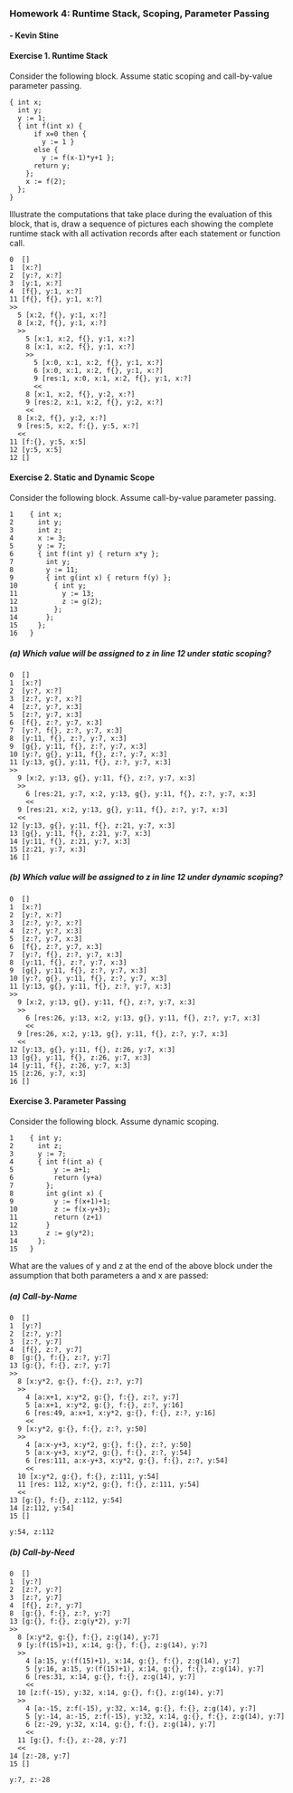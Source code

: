 ### Homework 4: Runtime Stack, Scoping, Parameter Passing
#### - Kevin Stine
#### Exercise 1. Runtime Stack
Consider the following block. Assume static scoping and call-by-value parameter
passing.
```
{ int x;
  int y;
  y := 1;
  { int f(int x) {
      if x=0 then {
        y := 1 }
      else {
        y := f(x-1)*y+1 };
      return y;
    };
    x := f(2);
  };  
}
```
Illustrate the computations that take place during the evaluation of this block,
that is, draw a sequence of pictures each showing the complete runtime stack
with all activation records after each statement or function call.
```
0  []
1  [x:?]
2  [y:?, x:?]
3  [y:1, x:?]
4  [f{}, y:1, x:?]
11 [f{}, f{}, y:1, x:?]
>>
  5 [x:2, f{}, y:1, x:?]  
  8 [x:2, f{}, y:1, x:?]
  >>
    5 [x:1, x:2, f{}, y:1, x:?]
    8 [x:1, x:2, f{}, y:1, x:?]
    >>
      5 [x:0, x:1, x:2, f{}, y:1, x:?]
      6 [x:0, x:1, x:2, f{}, y:1, x:?]
      9 [res:1, x:0, x:1, x:2, f{}, y:1, x:?]
      <<
    8 [x:1, x:2, f{}, y:2, x:?]
    9 [res:2, x:1, x:2, f{}, y:2, x:?]
    <<
  8 [x:2, f{}, y:2, x:?]
  9 [res:5, x:2, f:{}, y:5, x:?]
  <<
11 [f:{}, y:5, x:5]
12 [y:5, x:5]
12 []  
```

#### Exercise 2. Static and Dynamic Scope
Consider the following block. Assume call-by-value parameter passing.
```
1    { int x;
2      int y;
3      int z;
4      x := 3;
5      y := 7;
6      { int f(int y) { return x*y };
7        int y;
8        y := 11;
9        { int g(int x) { return f(y) };
10         { int y;
11           y := 13;
12           z := g(2);
13         };
14       };
15     };
16   }
```
##### (a) Which value will be assigned to z in line 12 under static scoping?
```
0  []
1  [x:?]
2  [y:?, x:?]
3  [z:?, y:?, x:?]
4  [z:?, y:?, x:3]
5  [z:?, y:7, x:3]
6  [f{}, z:?, y:7, x:3]
7  [y:?, f{}, z:?, y:7, x:3]
8  [y:11, f{}, z:?, y:7, x:3]
9  [g{}, y:11, f{}, z:?, y:7, x:3]
10 [y:?, g{}, y:11, f{}, z:?, y:7, x:3]
11 [y:13, g{}, y:11, f{}, z:?, y:7, x:3]  
>>
  9 [x:2, y:13, g{}, y:11, f{}, z:?, y:7, x:3]
  >>
    6 [res:21, y:7, x:2, y:13, g{}, y:11, f{}, z:?, y:7, x:3]
    <<
  9 [res:21, x:2, y:13, g{}, y:11, f{}, z:?, y:7, x:3]
  <<
12 [y:13, g{}, y:11, f{}, z:21, y:7, x:3]
13 [g{}, y:11, f{}, z:21, y:7, x:3]
14 [y:11, f{}, z:21, y:7, x:3]
15 [z:21, y:7, x:3]
16 []
```
##### (b) Which value will be assigned to z in line 12 under dynamic scoping?
```
0  []
1  [x:?]
2  [y:?, x:?]
3  [z:?, y:?, x:?]
4  [z:?, y:?, x:3]
5  [z:?, y:7, x:3]
6  [f{}, z:?, y:7, x:3]
7  [y:?, f{}, z:?, y:7, x:3]
8  [y:11, f{}, z:?, y:7, x:3]
9  [g{}, y:11, f{}, z:?, y:7, x:3]
10 [y:?, g{}, y:11, f{}, z:?, y:7, x:3]
11 [y:13, g{}, y:11, f{}, z:?, y:7, x:3]  
>>
  9 [x:2, y:13, g{}, y:11, f{}, z:?, y:7, x:3]
  >>
    6 [res:26, y:13, x:2, y:13, g{}, y:11, f{}, z:?, y:7, x:3]
    <<
  9 [res:26, x:2, y:13, g{}, y:11, f{}, z:?, y:7, x:3]
  <<
12 [y:13, g{}, y:11, f{}, z:26, y:7, x:3]
13 [g{}, y:11, f{}, z:26, y:7, x:3]
14 [y:11, f{}, z:26, y:7, x:3]
15 [z:26, y:7, x:3]
16 []
```

#### Exercise 3. Parameter Passing
Consider the following block. Assume dynamic scoping.
```
1    { int y;
2      int z;
3      y := 7;
4      { int f(int a) {
5          y := a+1;
6          return (y+a)
7        };
8        int g(int x) {
9          y := f(x+1)+1;
10         z := f(x-y+3);
11         return (z+1)
12       }
13       z := g(y*2);
14     };
15   }
```
What are the values of y and z at the end of the above block under the
assumption that both parameters a and x are passed:
##### (a) Call-by-Name
```
0  []
1  [y:?]
2  [z:?, y:?]
3  [z:?, y:7]
4  [f{}, z:?, y:7]
8  [g:{}, f:{}, z:?, y:7]
13 [g:{}, f:{}, z:?, y:7]
>>
  8 [x:y*2, g:{}, f:{}, z:?, y:7]
  >>
    4 [a:x+1, x:y*2, g:{}, f:{}, z:?, y:7]
    5 [a:x+1, x:y*2, g:{}, f:{}, z:?, y:16]
    6 [res:49, a:x+1, x:y*2, g:{}, f:{}, z:?, y:16]
    <<
  9 [x:y*2, g:{}, f:{}, z:?, y:50]
  >>
    4 [a:x-y+3, x:y*2, g:{}, f:{}, z:?, y:50]
    5 [a:x-y+3, x:y*2, g:{}, f:{}, z:?, y:54]
    6 [res:111, a:x-y+3, x:y*2, g:{}, f:{}, z:?, y:54]
    <<
  10 [x:y*2, g:{}, f:{}, z:111, y:54]
  11 [res: 112, x:y*2, g:{}, f:{}, z:111, y:54]
  <<
13 [g:{}, f:{}, z:112, y:54]
14 [z:112, y:54]
15 []

y:54, z:112
```
##### (b) Call-by-Need
```
0  []
1  [y:?]
2  [z:?, y:?]
3  [z:?, y:7]
4  [f{}, z:?, y:7]
8  [g:{}, f:{}, z:?, y:7]
13 [g:{}, f:{}, z:g(y*2), y:7]
>>
  8 [x:y*2, g:{}, f:{}, z:g(14), y:7]
  9 [y:(f(15)+1), x:14, g:{}, f:{}, z:g(14), y:7]
  >>
    4 [a:15, y:(f(15)+1), x:14, g:{}, f:{}, z:g(14), y:7]
    5 [y:16, a:15, y:(f(15)+1), x:14, g:{}, f:{}, z:g(14), y:7]
    6 [res:31, x:14, g:{}, f:{}, z:g(14), y:7]
    <<
  10 [z:f(-15), y:32, x:14, g:{}, f:{}, z:g(14), y:7]
  >>
    4 [a:-15, z:f(-15), y:32, x:14, g:{}, f:{}, z:g(14), y:7]
    5 [y:-14, a:-15, z:f(-15), y:32, x:14, g:{}, f:{}, z:g(14), y:7]
    6 [z:-29, y:32, x:14, g:{}, f:{}, z:g(14), y:7]
    <<
  11 [g:{}, f:{}, z:-28, y:7]
  <<
14 [z:-28, y:7]
15 []

y:7, z:-28
```
